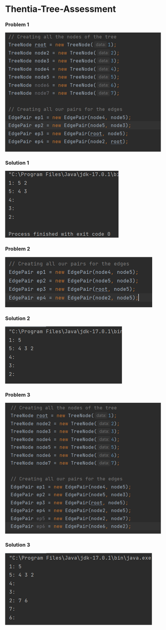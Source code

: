 # Thentia-Tree-Assessment

### Problem 1
<img src="Screenshots/prob1.png">

### Solution 1
<img src="Screenshots/ans1.png">

### Problem 2
<img src="Screenshots/prob2.png">

### Solution 2
<img src="Screenshots/ans2.png">

### Problem 3
<img src="Screenshots/prob3.png">

### Solution 3
<img src="Screenshots/ans3.png">
